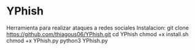 # YPhish
Herramienta para realizar ataques a redes sociales 
Instalacion:
git clone https://github.com/thiagous06/YPhish.git
cd YPhish
chmod +x install.sh
chmod +x YPhish.py
python3 YPhish.py